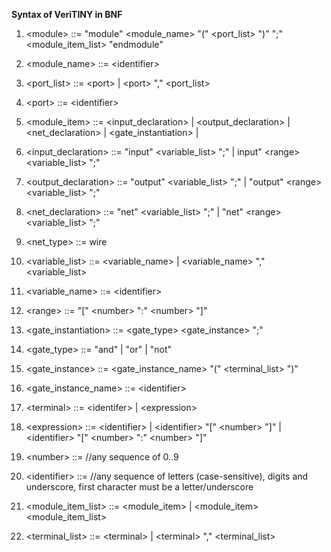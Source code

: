 **Syntax of VeriTINY in BNF**

1. \<module> ::= "module" \<module_name> "(" \<port_list> ")" ";" \<module_item_list> "endmodule"

2. \<module_name> ::= \<identifier>

3. \<port_list> ::= \<port> | \<port> "," \<port_list>
  
4. \<port> ::= \<identifier>
  
5. \<module_item> ::= \<input_declaration> | \<output_declaration> | \<net_declaration> | \<gate_instantiation> | 

6. \<input_declaration> ::= "input" \<variable_list> ";" | input" \<range> \<variable_list> ";"

7. \<output_declaration> ::= "output" \<variable_list> ";" | "output" \<range> \<variable_list> ";"

8. \<net_declaration> ::= "net" \<variable_list> ";" | "net" \<range> \<variable_list> ";"

9. \<net_type> ::= wire

10. \<variable_list> ::= \<variable_name> | \<variable_name> "," \<variable_list>

11. \<variable_name> ::= \<identifier>

12. \<range> ::= "\[" \<number> ":" \<number> "\]" 

13. \<gate_instantiation> ::= <gate_type> <gate_instance> ";"

14. \<gate_type> ::= "and" | "or" | "not"

15. \<gate_instance> ::= \<gate_instance_name> "(" \<terminal_list> ")"
  
16. \<gate_instance_name> ::= \<identifier>

17. \<terminal> ::= \<identifer> | \<expression>

19. \<expression> ::= \<identifier> | \<identifier> "\[" \<number> "]" | \<identifier> "\[" \<number> ":" \<number> "\]"  

20. \<number> ::= //any sequence of 0..9 

21. \<identifier> ::= //any sequence of letters (case-sensitive), digits and underscore, first character must be a letter/underscore

22. \<module_item_list> ::= \<module_item> | \<module_item> \<module_item_list>

23. \<terminal_list> ::= \<terminal> | \<terminal> "," \<terminal_list>
